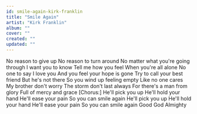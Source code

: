```yaml
---
id: smile-again-kirk-franklin
title: "Smile Again"
artist: "Kirk Franklin"
album: ""
cover: ""
created: ""
updated: ""
---
```


No reason to give up
No reason to turn around
No matter what you're going through
I want you to know
Tell me how you feel
When you're all alone
No one to say I love you
And you feel your hope is gone
Try to call your best friend
But he's not there
So you wind up feeling empty
Like no one cares
My brother don't worry
The storm don't last always
For there's a man from glory
Full of mercy and grace
[Chorus:]
He'll pick you up
He'll hold your hand
He'll ease your pain
So you can smile again
He'll pick you up
He'll hold your hand
He'll ease your pain
So you can smile again
Good God Almighty